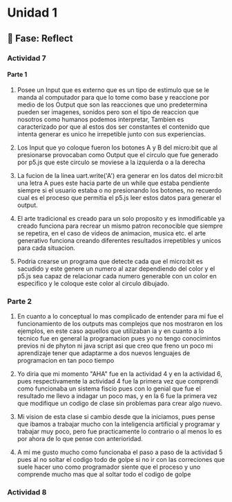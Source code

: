 # Unidad 1

## 🤔 Fase: Reflect

### Actividad 7

#### Parte 1

1. Posee un Input que es externo que es un tipo de estimulo que se le manda al computador para que lo tome como base y reaccione por medio de los Output que son las reacciones que uno predetermina pueden ser imagenes, sonidos pero son el tipo de reaccion que nosotros como humanos podemos interpretar, Tambien es caracterizado por que al estos dos ser constantes el contenido que intenta generar es unico he irrepetible junto con sus experiencias.

2. Los Input que yo coloque fueron los botones A y B del micro:bit que al presionarse provocaban como Output que el circulo que fue generado por p5.js que este circulo se moviese a la izquierda o a la derecha

3. La fucion de la linea uart.write('A') era generar en los datos del micro:bit una letra A pues este hacia parte de un while que estaba pendiente siempre si el usuario estaba o no presionando los botones, no recuerdo cual es el proceso que permitia el p5.js leer estos datos para generar el output.

4. El arte tradicional es creado para un solo proposito y es inmodificable ya creado funciona para recrear un mismo patron reconocible que siempre se repetira, en el caso de videos de animacion, musica etc. el arte generativo funciona creando diferentes resultados irrepetibles y unicos para cada situacion.

5. Podria crearse un programa que detecte cada que el micro:bit es sacudido y este genere un numero al azar dependiendo del color y el p5.js sea capaz de relacionar cada numero generable con un color en especifico y le coloque este color al circulo dibujado.

### Parte 2
1. En cuanto a lo conceptual lo mas complicado de entender para mi fue el funcionamiento de los outputs mas complejos que nos mostraron en los ejemplos, en este caso aquellos que utilizaban ia y en cuanto a lo tecnico fue en general la programacion pues yo no tengo conocimintos previos ni de phyton ni java script asi que creo que freno un poco mi aprendizaje tener que adaptarme a dos nuevos lenguajes de programacion en tan poco tiempo

2. Yo diria que mi momento "AHA" fue en la actividad 4 y en la actividad 6, pues respectivamente la actividad 4 fue la primera vez que comprendi como funcionaba un sistema fiscio pues con lo genial que fue el resultado me llevo a indagar un poco mas, y en la 6 fue la primera vez que modifique un codigo de clase sin problemas para crear algo nuevo.

3. Mi vision de esta clase si cambio desde que la iniciamos, pues pense que ibamos a trabajar mucho con la inteligencia artificial y programar y trabajar muy poco, pero fue practicamente lo contrario o al menos lo es por ahora de lo que pense con anterioridad.

4. A mi me gusto mucho como funcionaba el paso a paso de la actividad 5 pues al no soltar el codigo todo de golpe si no ir con las correciones que suele hacer uno como programador siente que el proceso y uno comprende mucho mas que al soltar todo el codigo de golpe

### Actividad 8

